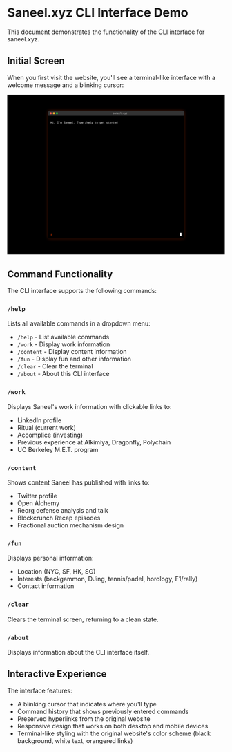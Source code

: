 # Saneel.xyz CLI Interface Demo

This document demonstrates the functionality of the CLI interface for saneel.xyz.

## Initial Screen

When you first visit the website, you'll see a terminal-like interface with a welcome message and a blinking cursor:

![Initial Screen](initial_screen.webp)

## Command Functionality

The CLI interface supports the following commands:

### `/help`
Lists all available commands in a dropdown menu:
- `/help` - List available commands
- `/work` - Display work information
- `/content` - Display content information
- `/fun` - Display fun and other information
- `/clear` - Clear the terminal
- `/about` - About this CLI interface

### `/work`
Displays Saneel's work information with clickable links to:
- LinkedIn profile
- Ritual (current work)
- Accomplice (investing)
- Previous experience at Alkimiya, Dragonfly, Polychain
- UC Berkeley M.E.T. program

### `/content`
Shows content Saneel has published with links to:
- Twitter profile
- Open Alchemy
- Reorg defense analysis and talk
- Blockcrunch Recap episodes
- Fractional auction mechanism design

### `/fun`
Displays personal information:
- Location (NYC, SF, HK, SG)
- Interests (backgammon, DJing, tennis/padel, horology, F1/rally)
- Contact information

### `/clear`
Clears the terminal screen, returning to a clean state.

### `/about`
Displays information about the CLI interface itself.

## Interactive Experience

The interface features:
- A blinking cursor that indicates where you'll type
- Command history that shows previously entered commands
- Preserved hyperlinks from the original website
- Responsive design that works on both desktop and mobile devices
- Terminal-like styling with the original website's color scheme (black background, white text, orangered links)
